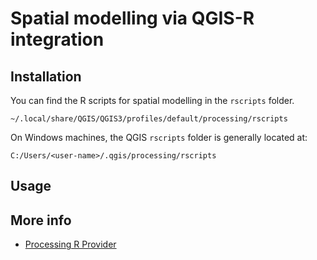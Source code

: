 # Spatial modelling via QGIS-R integration 

## Installation

You can find the R scripts for spatial modelling in the `rscripts` folder.

```
~/.local/share/QGIS/QGIS3/profiles/default/processing/rscripts
```

On Windows machines, the QGIS `rscripts` folder is generally located at:

```
C:/Users/<user-name>/.qgis/processing/rscripts
```

## Usage

## More info

* [Processing R Provider](https://north-road.github.io/qgis-processing-r/)
